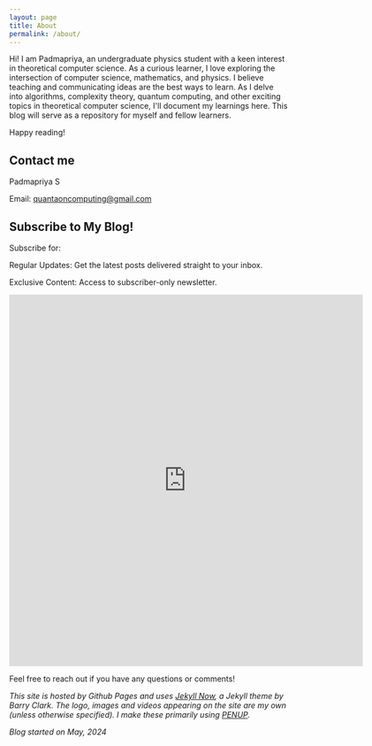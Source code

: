 ```yaml
---
layout: page
title: About
permalink: /about/
---
```

                                                        
Hi! I am Padmapriya, an undergraduate physics student with a keen interest in theoretical computer science. As a curious learner, I love exploring the intersection of computer science, mathematics, and physics. I believe teaching and communicating ideas are the best ways to learn. As I delve into algorithms, complexity theory, quantum computing, and other exciting topics in theoretical computer science, I'll document my learnings here. This blog will serve as a repository for myself and fellow learners.

Happy reading!

## Contact me

Padmapriya S

Email: [quantaoncomputing@gmail.com](mailto:quantaoncomputing@gmail.com)

## Subscribe to My Blog!

Subscribe for:

Regular Updates: Get the latest posts delivered straight to your inbox.

Exclusive Content: Access to subscriber-only newsletter.

<div class="form-container">
<iframe src="https://docs.google.com/forms/d/e/1FAIpQLSdTJ_nCEkPI9-DMx0voILUG8t2czAgns4gOWU3Fy2d-Ptqj8A/viewform?embedded=true" width="640" height="672" frameborder="0" marginheight="0" marginwidth="0">Loading…</iframe>
</div>

Feel free to reach out if you have any questions or comments!

*This site is hosted by Github Pages and uses [Jekyll Now](https://github.com/barryclark/jekyll-now), a Jekyll theme by Barry Clark. 
The logo, images and videos appearing on the site are my own (unless otherwise specified). I make these primarily using [PENUP](https://www.penup.com/main/home).* 

*Blog started on May, 2024*
